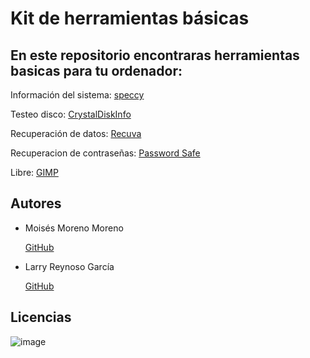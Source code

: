 # Kit de herramientas básicas
## En este repositorio encontraras herramientas basicas para tu ordenador:

Información del sistema: [speccy](https://github.com/darkrayo97/Kitdeherramientasbasicas/blob/08e54c8caf0341f962e2cb7b95be96f9ad96c842/speccy.md)

Testeo disco: [CrystalDiskInfo](https://github.com/darkrayo97/Kitdeherramientasbasicas/blob/08e54c8caf0341f962e2cb7b95be96f9ad96c842/CrystalDiskInfo.md)

Recuperación de datos: [Recuva](https://github.com/darkrayo97/Kitdeherramientasbasicas/blob/d54a4f6f9d565e339545761bad445da497f330b8/Recuva.md)

Recuperacion de contraseñas: [Password Safe](Password/password.md)

Libre: [GIMP](Gimp/gimp.md)

## Autores
- Moisés Moreno Moreno 
  
  [GitHub](https://github.com/darkrayo97)

-  Larry Reynoso García 
  
   [GitHub](https://github.com/LarryWestbrook)
 
## Licencias

![image](https://user-images.githubusercontent.com/114906861/214280755-73c45fbd-cb4a-4492-b969-807a3cc50bd1.PNG)

